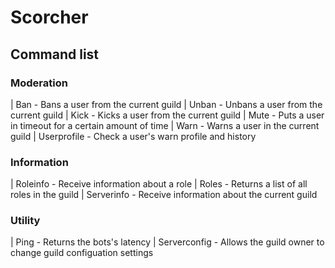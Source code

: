 # Scorcher

## Command list

### Moderation

| Ban - Bans a user from the current guild
| Unban - Unbans a user from the current guild
| Kick - Kicks a user from the current guild
| Mute - Puts a user in timeout for a certain amount of time
| Warn - Warns a user in the current guild
| Userprofile - Check a user's warn profile and history

### Information

| Roleinfo - Receive information about a role
| Roles - Returns a list of all roles in the guild
| Serverinfo - Receive information about the current guild

### Utility

| Ping - Returns the bots's latency
| Serverconfig - Allows the guild owner to change guild configuation settings
